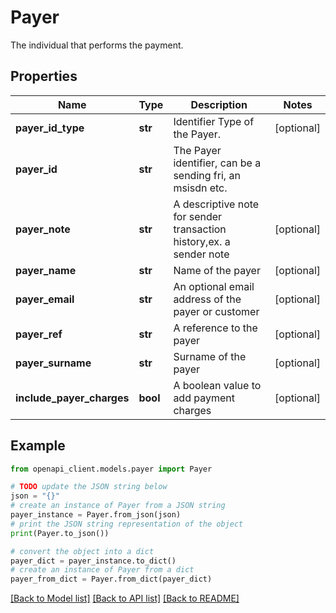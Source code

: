 # Payer

The individual that performs the payment.

## Properties

Name | Type | Description | Notes
------------ | ------------- | ------------- | -------------
**payer_id_type** | **str** | Identifier Type of the Payer. | [optional] 
**payer_id** | **str** | The Payer identifier, can be a sending fri, an msisdn etc. | 
**payer_note** | **str** | A descriptive note for sender transaction history,ex. a sender note | [optional] 
**payer_name** | **str** | Name of the payer | [optional] 
**payer_email** | **str** | An optional email address of the payer or customer | [optional] 
**payer_ref** | **str** | A reference to the payer | [optional] 
**payer_surname** | **str** | Surname of the payer | [optional] 
**include_payer_charges** | **bool** | A boolean value to add payment charges | [optional] 

## Example

```python
from openapi_client.models.payer import Payer

# TODO update the JSON string below
json = "{}"
# create an instance of Payer from a JSON string
payer_instance = Payer.from_json(json)
# print the JSON string representation of the object
print(Payer.to_json())

# convert the object into a dict
payer_dict = payer_instance.to_dict()
# create an instance of Payer from a dict
payer_from_dict = Payer.from_dict(payer_dict)
```
[[Back to Model list]](../README.md#documentation-for-models) [[Back to API list]](../README.md#documentation-for-api-endpoints) [[Back to README]](../README.md)


